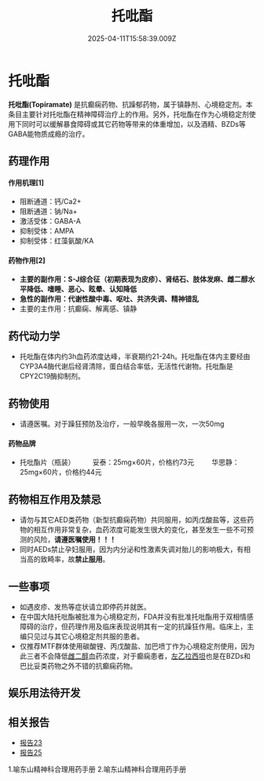 ﻿---
title: 托吡酯
description: 
published: true
date: 2025-04-11T15:58:39.009Z
tags: 
editor: markdown
dateCreated: 2025-04-12T10:05:12.112Z
---

# 托吡酯
**托吡酯(Topiramate)** 是抗癫痫药物、抗躁郁药物，属于镇静剂、心境稳定剂。本条目主要针对托吡酯在精神障碍治疗上的作用。另外，托吡酯在作为心境稳定剂使用下同时可以缓解暴食障碍或其它药物等带来的体重增加，以及酒精、BZDs等GABA能物质成瘾的治疗。

## 药理作用
#### 作用机理[1]
- 阻断通道：钙/Ca2+
- 阻断通道：钠/Na+
- 激活受体：GABA-A
- 抑制受体：AMPA
- 抑制受体：红藻氨酸/KA
　　
#### 药物作用[2]
- **主要的副作用：S-J综合征（初期表现为皮疹）、肾结石、肢体发麻、雌二醇水平降低、嗜睡、恶心、眩晕、认知降低**
- **急性的副作用：代谢性酸中毒、呕吐、共济失调、精神错乱**
- 主要的主作用：抗癫痫、解离感、镇静

## 药代动力学
- 托吡酯在体内约3h血药浓度达峰，半衰期约21-24h。托吡酯在体内主要经由CYP3A4酶代谢后经肾清除，蛋白结合率低，无活性代谢物。托吡酯是CPY2C19酶抑制剂。

## 药物使用
- 请遵医嘱。对于躁狂预防及治疗，一般早晚各服用一次，一次50mg
#### 药物品牌
- 托吡酯片（瓶装）
　　  妥泰：25mg×60片，价格约73元
　　  华思静：25mg×60片，价格约44元

## 药物相互作用及禁忌
- 请勿与其它AED类药物（新型抗癫痫药物）共同服用，如丙戊酸盐等，这些药物的相互作用非常复杂，血药浓度可能发生很大的变化，甚至发生一些不可预测的风险，**请遵医嘱使用！！！**
- 同时AEDs禁止孕妇服用，因为内分泌和性激素失调对胎儿的影响极大，有相当高的致畸率，故**禁止服用**。

## 一些事项
- 如遇皮疹、发热等症状请立即停药并就医。
- 在中国大陆托吡酯被批准为心境稳定剂，FDA并没有批准托吡酯用于双相情感障碍的治疗，但药理作用及临床表现说明其有一定的抗躁狂作用。临床上，主编只见过与其它心境稳定剂共服的患者。
- 仅推荐MTF群体使用碳酸锂、丙戊酸盐、加巴喷丁作为心境稳定剂使用，因为此三者不会降低[雌二醇](/E2/)血药浓度，对于癫痫患者，[左乙拉西坦](/%E5%B7%A6%E4%B9%99%E6%8B%89%E8%A5%BF%E5%9D%A6/)也是在BZDs和巴比妥类药物之外不错的抗癫痫药物。

## 娱乐用法待开发

## 相关报告
- [报告23](/report/RP023/)
- [报告25](/report/RP025/)

1.喻东山精神科合理用药手册
2.喻东山精神科合理用药手册

